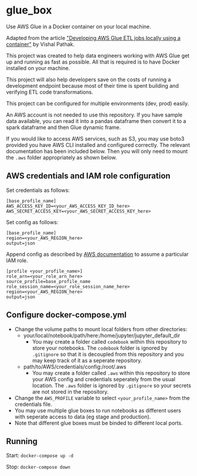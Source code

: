 # glue_box
 Use AWS Glue in a Docker container on your local machine.

Adapted from the article ["Developing AWS Glue ETL jobs locally using a container"](https://aws.amazon.com/blogs/big-data/developing-aws-glue-etl-jobs-locally-using-a-container/)  by Vishal Pathak. 

This project was created to help data engineers working with AWS Glue get up and running as fast as possible. All that is required is to have Docker installed on your machine.

This project will also help developers save on the costs of running a development endpoint because most of their time is spent building and verifying ETL code transformations.

This project can be configured for multiple environments (dev, prod) easily.

An AWS account is not needed to use this repository. If you have sample data available, you can read it into a pandas dataframe then convert it to a spark dataframe and then Glue dynamic frame.

If you would like to access AWS services, such as S3, you may use boto3 provided you have AWS CLI installed and configured correctly. The relevant documentation has been included below. Then you will only need to mount the `.aws` folder appropriately as shown below.


## AWS credentials and IAM role configuration

Set credentials as follows:
```
[base_profile_name]
AWS_ACCESS_KEY_ID=<your_AWS_ACCESS_KEY_ID_here>
AWS_SECRET_ACCESS_KEY=<your_AWS_SECRET_ACCESS_KEY_here>
```
Set config as follows:
```
[base_profile_name]
region=<your_AWS_REGION_here>
output=json
```

Append config as described by [AWS documentation](https://docs.aws.amazon.com/cli/latest/userguide/cli-configure-role.html) to assume a particular IAM role.
```
[profile <your_profile_name>]
role_arn=<your_role_arn_here>
source_profile=base_profile_name
role_session_name=<your_role_session_name_here>
region=<your_AWS_REGION_here>
output=json
```

## Configure docker-compose.yml

- Change the volume paths to mount local folders from other directories:
    - your/local/notebook/path/here:/home/jupyter/jupyter_default_dir
        - You may create a folder called `codebook` within this repository to store your notebooks. The `codebook` folder is ignored by `.gitignore` so that it is decoupled from this repository and you may keep track of it as a seperate repository.
    - path/to/AWS/credentials/config:/root/.aws
        - You may create a folder called `.aws` within this repository to store your AWS config and credentials seperately from the usual location. The `.aws` folder is ignored by `.gitignore` so your secrets are not stored in the repository.
- Change the `AWS_PROFILE` variable to select `<your_profile_name>` from the credentials file.
- You may use multiple glue boxes to run notebooks as different users with seperate access to data (eg stage and production).
- Note that different glue boxes must be binded to different local ports.

## Running

Start: `docker-compose up -d`

Stop: `docker-compose down`
